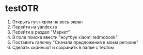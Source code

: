 # testOTR
1. Открыть гугл-хром на весь экран
2. Перейти на yandex.ru
3. Перейти в раздел "Маркет"
4. В поле поиска ввести "ноутбук xiaomi redmobook"
5. Поставить галочку "Сначала предложения в моем регионе"
6. Сделать скриншот и сохранить в папке с тестом
